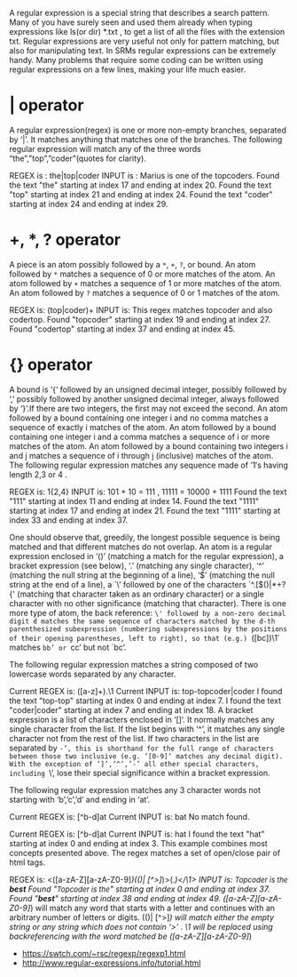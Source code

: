 A regular expression is a special string that describes a search pattern. Many of you have surely seen and used them already when typing expressions like ls(or dir) *.txt , to get a list of all the files with the extension txt. Regular expressions are very useful not only for pattern matching, but also for manipulating text. In SRMs regular expressions can be extremely handy. Many problems that require some coding can be written using regular expressions on a few lines, making your life much easier.

# | operator
A regular expression(regex) is one or more non-empty branches, separated by ‘|’. It matches anything that matches one of the branches. The following regular expression will match any of the three words “the”,”top”,”coder”(quotes for clarity).

REGEX is : the|top|coder
INPUT is : Marius is one of the topcoders.
Found the text "the" starting at index 17 and ending at index 20.
Found the text "top" starting at index 21 and ending at index 24.
Found the text "coder" starting at index 24 and ending at index 29.

# +, *, ? operator
A piece is an atom possibly followed by a `*`, `+`, `?`, or bound. An atom followed by `*` matches a sequence of 0 or more matches of the atom. An atom followed by `+` matches a sequence of 1 or more matches of the atom. An atom followed by `?` matches a sequence of 0 or 1 matches of the atom.

REGEX is: (top|coder)+
INPUT is: This regex matches topcoder and also codertop.
Found "topcoder" starting at index 19 and ending at index 27.
Found "codertop" starting at index 37 and ending at index 45.

# {} operator
A bound is ‘{‘ followed by an unsigned decimal integer, possibly followed by ‘,’ possibly followed by another unsigned decimal integer, always followed by ‘}’.If there are two integers, the first may not exceed the second. An atom followed by a bound containing one integer i and no comma matches a sequence of exactly i matches of the atom. An atom followed by a bound containing one integer i and a comma matches a sequence of i or more matches of the atom. An atom followed by a bound containing two integers i and j matches a sequence of i through j (inclusive) matches of the atom.
The following regular expression matches any sequence made of ’1′s having length 2,3 or 4 .

REGEX is: 1{2,4}
INPUT is: 101 + 10 = 111 , 11111 = 10000 + 1111
Found the text "111" starting at index 11 and ending at index 14.
Found the text "1111" starting at index 17 and ending at index 21.
Found the text "1111" starting at index 33 and ending at index 37.

One should observe that, greedily, the longest possible sequence is being matched and that different matches do not overlap. An atom is a regular expression enclosed in ‘()’ (matching a match for the regular expression), a bracket expression (see below), ‘.’ (matching any single character), ‘^’ (matching the null string at the beginning of a line), ‘$’ (matching the null string at the end of a line), a `\’ followed by one of the characters `^.[$()|*+?{\' (matching that character taken as an ordinary character) or a single character with no other significance (matching that character). There is one more type of atom, the back reference: `\' followed by a non-zero decimal digit d matches the same sequence of characters matched by the d-th parenthesized subexpression (numbering subexpressions by the positions of their opening parentheses, left to right), so that (e.g.) `([bc])\1′ matches `bb’ or `cc’ but not `bc’.

The following regular expression matches a string composed of two lowercase words separated by any character.

Current REGEX is: ([a-z]+).\1
Current INPUT is: top-topcoder|coder
I found the text "top-top" starting at index 0 and ending at index 7.
I found the text "coder|coder" starting at index 7 and ending at index 18.
A bracket expression is a list of characters enclosed in ‘[]‘. It normally matches any single character from the list. If the list begins with ‘^’, it matches any single character not from the rest of the list. If two characters in the list are separated by `-’, this is shorthand for the full range of characters between those two inclusive (e.g. ‘[0-9]‘ matches any decimal digit). With the exception of ‘]’,’^’,’-’ all other special characters, including `\’, lose their special significance within a bracket expression.

The following regular expression matches any 3 character words not starting with ‘b’,’c’,’d’ and ending in ‘at’.

Current REGEX is: [^b-d]at
Current INPUT is: bat
No match found.

Current REGEX is: [^b-d]at
Current INPUT is: hat
I found the text "hat" starting at index 0 and ending at index 3.
This example combines most concepts presented above. The regex matches a set of open/close pair of html tags.

REGEX is: <([a-zA-Z][a-zA-Z0-9]*)(()| [^>]*)>(.*)</\1>
INPUT is: <font size="2">Topcoder is the</font> <b>best</b>
Found "<font size="2">Topcoder is the</font>" starting at index 0 and ending at index 37.
Found "<b>best</b>" starting at index 38 and ending at index 49.
([a-zA-Z][a-zA-Z0-9]*) will match any word that starts with a letter and continues with an arbitrary number of letters or digits. 
(()| [^>]*) will match either the empty string or any string which does not contain ‘>’ . 
\1 will be replaced using backreferencing with the word matched be ([a-zA-Z][a-zA-Z0-9]*)

- https://swtch.com/~rsc/regexp/regexp1.html
- http://www.regular-expressions.info/tutorial.html
